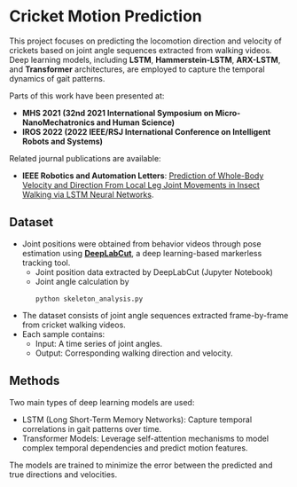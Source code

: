 # Cricket Motion Prediction

This project focuses on predicting the locomotion direction and velocity of crickets based on joint angle sequences extracted from walking videos. Deep learning models, including **LSTM**, **Hammerstein-LSTM**, **ARX-LSTM**,  and **Transformer** architectures, are employed to capture the temporal dynamics of gait patterns.

Parts of this work have been presented at: 
- **MHS  2021 (32nd 2021 International Symposium on Micro-NanoMechatronics and Human Science)** 
- **IROS 2022 (2022 IEEE/RSJ International Conference on Intelligent Robots and Systems)**

Related journal publications are available:
- **IEEE Robotics and Automation Letters**: [Prediction of Whole-Body Velocity and Direction From Local Leg Joint Movements in Insect Walking via LSTM Neural Networks](https://ieeexplore.ieee.org/document/9832735).


## Dataset

- Joint positions were obtained from behavior videos through pose estimation using **[DeepLabCut](https://github.com/DeepLabCut/DeepLabCut)**, a deep learning-based markerless tracking tool.
    - Joint position data extracted by DeepLabCut (Jupyter Notebook)
    - Joint angle calculation by <pre> ```python skeleton_analysis.py``` </pre>
- The dataset consists of joint angle sequences extracted frame-by-frame from cricket walking videos.
- Each sample contains:
  - Input: A time series of joint angles.
  - Output: Corresponding walking direction and velocity.


## Methods

Two main types of deep learning models are used:
- LSTM (Long Short-Term Memory Networks): Capture temporal correlations in gait patterns over time.
- Transformer Models: Leverage self-attention mechanisms to model complex temporal dependencies and predict motion features.

The models are trained to minimize the error between the predicted and true directions and velocities.
